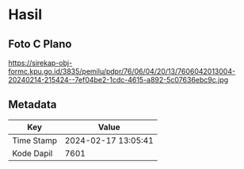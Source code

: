 # Hasil

## Foto C Plano

https://sirekap-obj-formc.kpu.go.id/3835/pemilu/pdpr/76/06/04/20/13/7606042013004-20240214-215424--7ef04be2-1cdc-4615-a892-5c07636ebc9c.jpg


## Metadata

| Key        | Value               |
| ---------- | ------------------- |
| Time Stamp | 2024-02-17 13:05:41 |
| Kode Dapil | 7601                |



